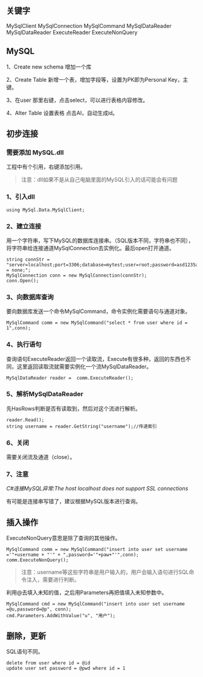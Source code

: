 ## 关键字
MySqlClient MySqlConnection  MySqlCommand  MySqlDataReader  MySqlDataReader  ExecuteReader  ExecuteNonQuery

## MySQL

1、Create new schema 增加一个库

2、Create Table 新增一个表，增加字段等，设置为PK即为Personal Key，主键。

3、在user 那里右键，点击select，可以进行表格内容修改。

4、Alter Table 设置表格 点击AI，自动生成id。



## 初步连接
### 需要添加 MySQL.dll
工程中有个引用，右键添加引用。
> 注意：dll如果不是从自己电脑里面的MySQL引入的话可能会有问题

### 1、引入dll
```
using MySql.Data.MySqlClient;
```

### 2、建立连接
用一个字符串，写下MySQL的数据库连接串。（SQL版本不同，字符串也不同），将字符串给连接通道MySqlConnection去实例化。最后open打开通道。

```
string connStr = "server=localhost;port=3306;database=mytest;user=root;password=asd1235a;SslMode = none;";
MySqlConnection conn = new MySqlConnection(connStr);
conn.Open();
```

### 3、向数据库查询
要向数据库发送一个命令MySqlCommand，命令实例化需要语句与通道对象。
```
MySqlCommand comm = new MySqlCommand("select * from user where id = 1",conn);
```

### 4、执行语句
查询语句ExecuteReader返回一个读取流，Execute有很多种，返回的东西也不同，这里返回读取流就需要实例化一个流MySqlDataReader。
```
MySqlDataReader reader =  comm.ExecuteReader();
```


### 5、解析MySqlDataReader
先HasRows判断是否有读取到，然后对这个流进行解析。
```
reader.Read();
string username = reader.GetString("username");//传递索引
```

### 6、关闭
需要关闭流及通道（close）。


### 7、注意
*C#连接MySQL异常:The host localhost does not support SSL connections*

有可能是连接串写错了，建议根据MySQL版本进行查询。



## 插入操作
ExecuteNonQuery意思是除了查询的其他操作。

```
MySqlCommand comm = new MySqlCommand("insert into user set username ='"+username + "'" + ",password='"+paw+"'",conn);
comm.ExecuteNonQuery();
```
> 注意：username等这些字符串是用户输入的，用户会输入语句进行SQL命令注入，需要进行判断。

利用@去填入未知的值，之后用Parameters再把值填入未知参数中。
```
MySqlCommand cmd = new MySqlCommand("insert into user set username =@u,password=@p", conn);
cmd.Parameters.AddWithValue("u", "用户");
```

## 删除，更新
SQL语句不同。
```
delete from user where id = @id
update user set password = @pwd where id = 1
```



